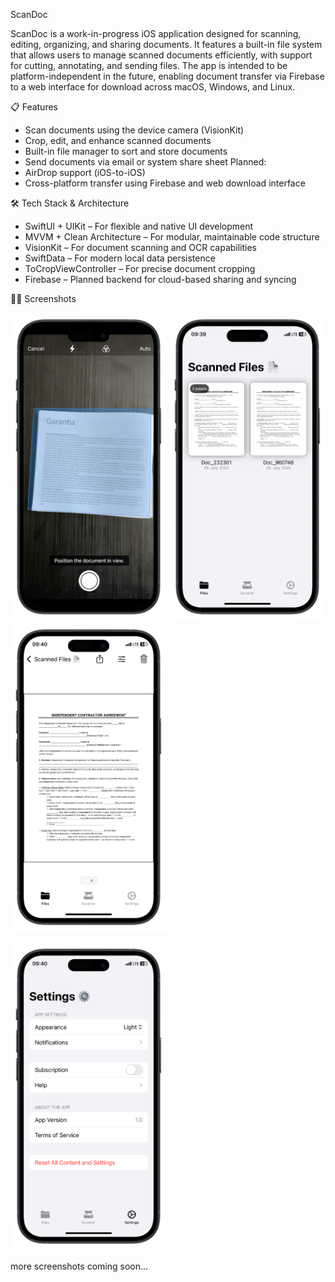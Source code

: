 ScanDoc

ScanDoc is a work-in-progress iOS application designed for scanning, editing, organizing, and sharing documents. It features a built-in file system that allows users to manage scanned documents efficiently, with support for cutting, annotating, and sending files. The app is intended to be platform-independent in the future, enabling document transfer via Firebase to a web interface for download across macOS, Windows, and Linux.

📋 Features

- Scan documents using the device camera (VisionKit)
- Crop, edit, and enhance scanned documents
- Built-in file manager to sort and store documents
- Send documents via email or system share sheet
Planned:
- AirDrop support (iOS-to-iOS)
- Cross-platform transfer using Firebase and web download interface

🛠️ Tech Stack & Architecture

- SwiftUI + UIKit – For flexible and native UI development
- MVVM + Clean Architecture – For modular, maintainable code structure
- VisionKit – For document scanning and OCR capabilities
- SwiftData – For modern local data persistence
- ToCropViewController – For precise document cropping
- Firebase – Planned backend for cloud-based sharing and syncing

📸📱 Screenshots

<img src="https://github.com/p-7on/ScanDoc_iOSApp/blob/f038e26c2aa6ca23e0019249f361a92fe60b3adf/Screenshots/visionkit_scanner-portrait.png?raw=true" width="250" /> <img src="https://github.com/p-7on/ScanDoc_iOSApp/blob/f038e26c2aa6ca23e0019249f361a92fe60b3adf/Screenshots/filesview-portrait.png?raw=true" width="250" /> <img src="https://github.com/p-7on/ScanDoc_iOSApp/blob/f038e26c2aa6ca23e0019249f361a92fe60b3adf/Screenshots/documentview-portrait.png?raw=true" width="250" /> 

<img src="https://github.com/p-7on/ScanDoc_iOSApp/blob/f038e26c2aa6ca23e0019249f361a92fe60b3adf/Screenshots/settingsview-portrait.png?raw=true" width="250" />

more screenshots coming soon...
